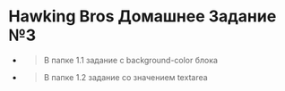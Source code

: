 # Hawking Bros Домашнее Задание №3

- > В папке 1.1 задание с background-color блока

- > В папке 1.2 задание со значением textarea
